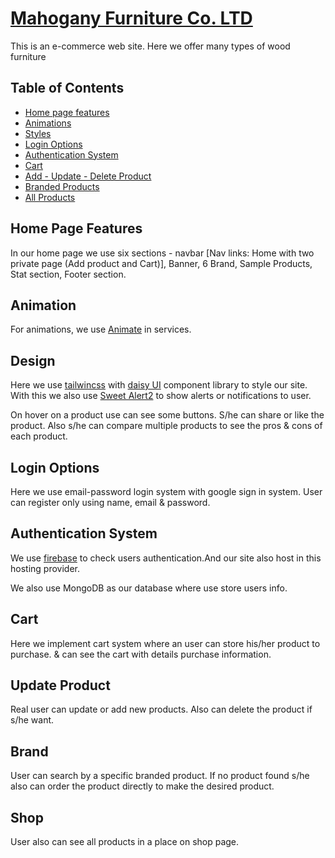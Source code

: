 # [Mahogany Furniture Co. LTD](https://furniture-assignment-10.web.app/)

This is an e-commerce web site. Here we offer many types of wood furniture

## Table of Contents

- [Home page features](#Home-Page-Features)
- [Animations](#Animation)
- [Styles](#Design)
- [Login Options](#Login-Options)
- [Authentication System](#Authentication-System)
- [Cart](#Cart)
- [Add - Update - Delete Product](#Update-Product)
- [Branded Products](#Brand)
- [All Products](#Shop)

## Home Page Features

In our home page we use six sections - navbar [Nav links: Home with two private page (Add product and Cart)], Banner, 6 Brand, Sample Products, Stat section, Footer section.

## Animation

For animations, we use [Animate](https://animate.style/) in services.

## Design

Here we use [tailwincss](https://tailwindcss.com/) with [daisy UI](https://daisyui.com/) component library to style our site. With this we also use [Sweet Alert2](https://sweetalert2.github.io/) to show alerts or notifications to user.

On hover on a product use can see some buttons. S/he can share or like the product. Also s/he can compare multiple products to see the pros & cons of each product.

## Login Options

Here we use email-password login system with google sign in system. User can register only using name, email & password.

## Authentication System

We use [firebase](https://firebase.google.com/) to check users authentication.And our site also host in this hosting provider.

We also use MongoDB as our database where use store users info.

## Cart

Here we implement cart system where an user can store his/her product to purchase. & can see the cart with details purchase information.

## Update Product

Real user can update or add new products. Also can delete the product if s/he want.

## Brand

User can search by a specific branded product. If no product found s/he also can order the product directly to make the desired product.

## Shop

User also can see all products in a place on shop page.
